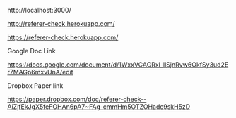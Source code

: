 http://localhost:3000/

http://referer-check.herokuapp.com/

https://referer-check.herokuapp.com/


Google Doc Link

https://docs.google.com/document/d/1WxxVCAGRxl_llSjnRvw6OkfSy3ud2Er7MAGp6mxvUnA/edit


Dropbox Paper link

https://paper.dropbox.com/doc/referer-check--AiZjfEkJgX5feFOHAn6pA7~FAg-cmmHm5OTZOHadc9skH5zD


